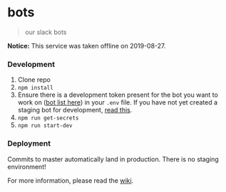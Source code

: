 # bots
> our slack bots

**Notice:** This service was taken offline on 2019-08-27.

### Development
1. Clone repo
2. `npm install`
3. Ensure there is a development token present for the bot you want to work on ([bot list here](https://bocoup.slack.com/apps/manage/A0F7YS25R-bots)) in your `.env` file. If you have not yet created a staging bot for development, [read this](https://github.com/bocoup/bots/wiki/Creating-a-Bocoup-Bot#working-with-an-existing-bot).
4. `npm run get-secrets`
5. `npm run start-dev`

### Deployment
Commits to master automatically land in production. There is no staging environment!


For more information, please read the [wiki](https://github.com/bocoup/bots/wiki).

